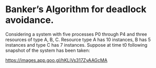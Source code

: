 # Banker’s Algorithm for deadlock avoidance.
Considering a system with five processes P0 through P4 and three resources of type A, B, C. Resource type A has 10 instances, B has 5 instances and type C has 7 instances. Suppose at time t0 following snapshot of the system has been taken:

https://images.app.goo.gl/hKLiVs317ZyAAGcMA

